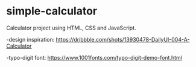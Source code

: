# simple-calculator
Calculator project using HTML, CSS and JavaScript.

-design inspiration: https://dribbble.com/shots/13930478-DailyUI-004-A-Calculator

-typo-digit font: https://www.1001fonts.com/typo-digit-demo-font.html
